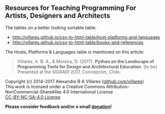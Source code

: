 ## Resources for Teaching Programming For Artists, Designers and Architects

The tables on a better looking sortable table:
- http://villares.github.io/csv-to-html-table/host-platforms-and-languages
- http://villares.github.io/csv-to-html-table/books-and-references

The Hosts, Platforms & Languages table is mentioned on this article:

> Villares, A. B. A., & Moreira, D. (2017). **Python on the Landscape of Programming Tools for Design and Architectural Education**. [to be] Presented at the SIGRADI 2017, Concepcíon, Chile.

Copyright (c) 2014-2017 Alexandre B A Villares ([github.com/villares](https://github.com/villares))<br/>
This work is licensed under a Creative Commons Attribution-NonCommercial-ShareAlike 4.0 International License<br/>
[CC-BY-NC-SA-4.0 License](https://creativecommons.org/licenses/by-nc-sa/4.0/)

**Please consider feedback and/or a small [donation](https://www.paypal.com/cgi-bin/webscr?cmd=_s-xclick&hosted_button_id=HCGAKACDMVNV2)!**
